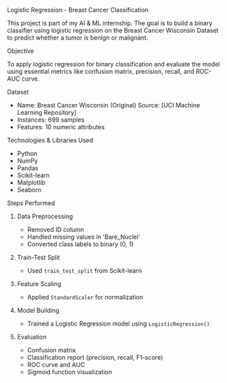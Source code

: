 Logistic Regression - Breast Cancer Classification

This project is part of my AI & ML internship. The goal is to build a binary classifier using  logistic regression on the Breast Cancer Wisconsin Dataset to predict whether a tumor is benign or malignant.


Objective

To apply logistic regression for binary classification and evaluate the model using essential metrics like confusion matrix, precision, recall, and ROC-AUC curve.



 Dataset

- Name: Breast Cancer Wisconsin (Original)
  Source: [UCI Machine Learning Repository]
- Instances: 699 samples
- Features: 10 numeric attributes




 Technologies & Libraries Used

- Python
- NumPy
- Pandas
- Scikit-learn
- Matplotlib
-  Seaborn

 Steps Performed

1. Data Preprocessing
   - Removed ID column
   - Handled missing values in 'Bare_Nuclei'
   - Converted class labels to binary (0, 1)

2. Train-Test Split
   - Used `train_test_split` from Scikit-learn

3. Feature Scaling
   - Applied `StandardScaler` for normalization

4. Model Building
   - Trained a Logistic Regression model using `LogisticRegression()`

5. Evaluation
   - Confusion matrix
   - Classification report (precision, recall, F1-score)
   - ROC curve and AUC
   - Sigmoid function visualization



